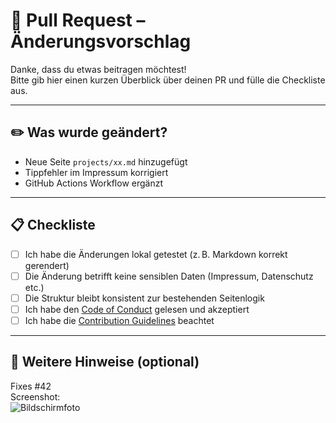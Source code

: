 # 🧩 Pull Request – Änderungsvorschlag

Danke, dass du etwas beitragen möchtest!  
Bitte gib hier einen kurzen Überblick über deinen PR und fülle die Checkliste aus.

---

## ✏️ Was wurde geändert?

<!-- Kurze Zusammenfassung der Änderungen -->
- Neue Seite `projects/xx.md` hinzugefügt
- Tippfehler im Impressum korrigiert
- GitHub Actions Workflow ergänzt

---

## 📋 Checkliste

- [ ] Ich habe die Änderungen lokal getestet (z. B. Markdown korrekt gerendert)
- [ ] Die Änderung betrifft keine sensiblen Daten (Impressum, Datenschutz etc.)
- [ ] Die Struktur bleibt konsistent zur bestehenden Seitenlogik
- [ ] Ich habe den [Code of Conduct](./CODE_OF_CONDUCT.md) gelesen und akzeptiert
- [ ] Ich habe die [Contribution Guidelines](./CONTRIBUTING.md) beachtet

---

## 📎 Weitere Hinweise (optional)

<!-- Z. B. relevante Issue-Nummern oder Screenshots -->
Fixes #42  
Screenshot:  
![Bildschirmfoto](https://example.com/screenshot.png)
